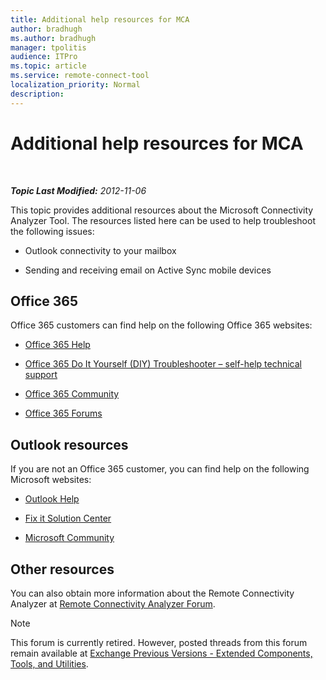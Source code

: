 ```yaml
---
title: Additional help resources for MCA
author: bradhugh
ms.author: bradhugh
manager: tpolitis
audience: ITPro 
ms.topic: article 
ms.service: remote-connect-tool
localization_priority: Normal
description: 
---
```


<div data-xmlns="https://www.w3.org/1999/xhtml">

<div class="topic" data-xmlns="https://www.w3.org/1999/xhtml" data-msxsl="urn:schemas-microsoft-com:xslt" data-cs="https://msdn.microsoft.com/">

<div data-asp="https://msdn2.microsoft.com/asp">

# Additional help resources for MCA

</div>

<div id="mainSection">

<div id="mainBody">

<span> </span>

_**Topic Last Modified:** 2012-11-06_

This topic provides additional resources about the Microsoft Connectivity Analyzer Tool. The resources listed here can be used to help troubleshoot the following issues:

  - Outlook connectivity to your mailbox

  - Sending and receiving email on Active Sync mobile devices

<div>

## Office 365

Office 365 customers can find help on the following Office 365 websites:

  - [Office 365 Help](https://onlinehelp.microsoft.com/office365-smallbusinesses/default.aspx)

  - [Office 365 Do It Yourself (DIY) Troubleshooter – self-help technical support](https://community.office365.com/p/troubleshooting.aspx)

  - [Office 365 Community](https://community.office365.com/default.aspx)

  - [Office 365 Forums](https://community.office365.com/forums/default.aspx)

<div>

## Outlook resources

If you are not an Office 365 customer, you can find help on the following Microsoft websites:

  - [Outlook Help](https://office.microsoft.com/outlook-help)

  - [Fix it Solution Center](https://support.microsoft.com/fixit/)

  - [Microsoft Community](https://answers.microsoft.com/en-us?auth=1)

</div>

</div>

<div>

## Other resources

You can also obtain more information about the Remote Connectivity Analyzer at [Remote Connectivity Analyzer Forum](https://social.technet.microsoft.com/forums/exrca/threads).

<div class="alert">


> [!NOTE]
> This forum is currently retired. However, posted threads from this forum remain available at <A href="https://social.technet.microsoft.com/forums/exchangesvr3rdpartyappslegacy">Exchange Previous Versions - Extended Components, Tools, and Utilities</A>.


</div>

</div>

</div>

<span> </span>

</div>

</div>

</div>

